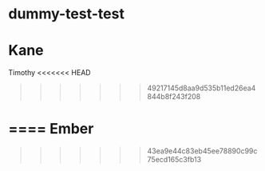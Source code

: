 dummy-test-test
===============

Kane
=======
Timothy
<<<<<<< HEAD
>>>>>>> 49217145d8aa9d535b11ed26ea4844b8f243f208


====
Ember
=======
>>>>>>> 43ea9e44c83eb45ee78890c99c75ecd165c3fb13
